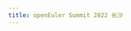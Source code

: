```yaml
---
title: openEuler Summit 2022 长沙
---
```

<script setup lang="ts">
  import TheSummitList from '@/views/summit/summit2022-changsha/summit2022-changsha.vue'
</script>

<TheSummitList />
